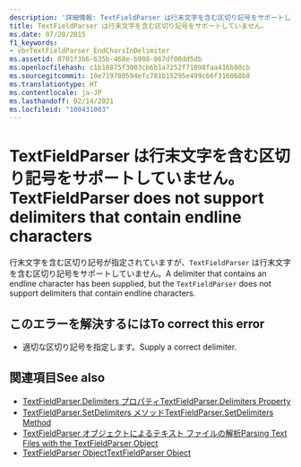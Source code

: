 ```yaml
---
description: '詳細情報: TextFieldParser は行末文字を含む区切り記号をサポートしていません'
title: TextFieldParser は行末文字を含む区切り記号をサポートしていません。
ms.date: 07/20/2015
f1_keywords:
- vbrTextFieldParser_EndCharsInDelimiter
ms.assetid: 0701f3b6-635b-468e-b908-867df00dd5db
ms.openlocfilehash: c1b18875f3003cb6b1a7252f71098faa416b80cb
ms.sourcegitcommit: 10e719780594efc781b15295e499c66f316068b8
ms.translationtype: HT
ms.contentlocale: ja-JP
ms.lasthandoff: 02/14/2021
ms.locfileid: "100431003"
---
```

# <a name="textfieldparser-does-not-support-delimiters-that-contain-endline-characters"></a><span data-ttu-id="46a7f-103">TextFieldParser は行末文字を含む区切り記号をサポートしていません。</span><span class="sxs-lookup"><span data-stu-id="46a7f-103">TextFieldParser does not support delimiters that contain endline characters</span></span>

<span data-ttu-id="46a7f-104">行末文字を含む区切り記号が指定されていますが、`TextFieldParser` は行末文字を含む区切り記号をサポートしていません。</span><span class="sxs-lookup"><span data-stu-id="46a7f-104">A delimiter that contains an endline character has been supplied, but the `TextFieldParser` does not support delimiters that contain endline characters.</span></span>  
  
## <a name="to-correct-this-error"></a><span data-ttu-id="46a7f-105">このエラーを解決するには</span><span class="sxs-lookup"><span data-stu-id="46a7f-105">To correct this error</span></span>  
  
- <span data-ttu-id="46a7f-106">適切な区切り記号を指定します。</span><span class="sxs-lookup"><span data-stu-id="46a7f-106">Supply a correct delimiter.</span></span>  
  
## <a name="see-also"></a><span data-ttu-id="46a7f-107">関連項目</span><span class="sxs-lookup"><span data-stu-id="46a7f-107">See also</span></span>

- [<span data-ttu-id="46a7f-108">TextFieldParser.Delimiters プロパティ</span><span class="sxs-lookup"><span data-stu-id="46a7f-108">TextFieldParser.Delimiters Property</span></span>](xref:Microsoft.VisualBasic.FileIO.TextFieldParser.Delimiters%2A)
- [<span data-ttu-id="46a7f-109">TextFieldParser.SetDelimiters メソッド</span><span class="sxs-lookup"><span data-stu-id="46a7f-109">TextFieldParser.SetDelimiters Method</span></span>](xref:Microsoft.VisualBasic.FileIO.TextFieldParser.SetDelimiters%2A)
- [<span data-ttu-id="46a7f-110">TextFieldParser オブジェクトによるテキスト ファイルの解析</span><span class="sxs-lookup"><span data-stu-id="46a7f-110">Parsing Text Files with the TextFieldParser Object</span></span>](../developing-apps/programming/drives-directories-files/parsing-text-files-with-the-textfieldparser-object.md)
- [<span data-ttu-id="46a7f-111">TextFieldParser Object</span><span class="sxs-lookup"><span data-stu-id="46a7f-111">TextFieldParser Object</span></span>](../language-reference/objects/textfieldparser-object.md)
